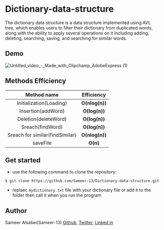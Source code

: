 # Dictionary-data-structure
The dictionary data structure is a data structure implemented using AVL tree, which enables users to filter their dictionary from duplicated words, along with the ability to apply several operations on it including adding, deleting, searching, saving, and searching for similar words.

## Demo

![Untitled_video_-_Made_with_Clipchamp_AdobeExpress (1)](https://github.com/Sameer-13/Dictionary-data-structure/assets/106761486/04a10931-a54f-4d6c-b39b-e31def9ac31c)
## Methods Efficiency
| Method name | Efficiency |
|     :---:      |     :---:      |
| Initialization(Loading)   | **O(nlog(n))**     |
| Insertion(addWord)   | **O(log(n))**     |
| Deletion(deleteWord)   | **O(log(n))**     |
| Sreach(findWord)   | **O(log(n))**     |
| Sreach for similar(findSimilar)   | **O(nlog(n))**     |
| saveFile   | **O(n)**     |

## Get started
- use the following command to clone the repository:

```$ git clone https://github.com/Sameer-13/Dictionary-data-structure.git```
- replaec ```mydictionary.txt``` file with your dictionary file or add it to the folder then call it when you run the program

## Author
Sameer Alsabei(Sameer-13) [Github](https://github.com/Sameer-13), [Twitter](https://mobile.twitter.com/Sameer_Alsabei), [Linked in](https://www.linkedin.com/in/sameer-alsabea-610291239/)
